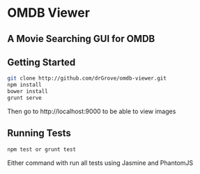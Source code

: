 # OMDB Viewer
## A Movie Searching GUI for OMDB

## Getting Started
```bash
git clone http://github.com/drGrove/omdb-viewer.git
npm install
bower install
grunt serve
```

Then go to http://localhost:9000 to be able to view images

## Running Tests
```bash
npm test or grunt test
```

Either command with run all tests using Jasmine and PhantomJS
